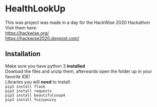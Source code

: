 # HealthLookUp
This was project was made in a day for the HackWise 2020 Hackathon  
Visit them here:  
https://hackwise.org/  
https://hackwise2020.devpost.com/

## Installation
Make sure you have python 3 **installed**  
Dowload the files and unzip them, afterwards open the folder up in your favorite IDE!  
Libraries you will **need** to install:  
`pip3 install flask`  
`pip3 install requests`  
`pip3 install beautifulsoup4`  
`pip3 install fuzzywuzzy`
